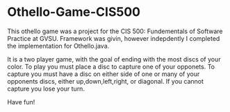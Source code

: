 # Othello-Game-CIS500

This othello game was a project for the CIS 500: Fundementals of Software Practice at GVSU. Framework was givin,
however indepdently I completed the implementation for Othello.java.

It is a two player game, with the goal of ending with the most discs of your color.
To play you must place a disc to capture one of your opponets. To capture you must have a disc on either side of one or many of your opponents discs,
either up,down,left,right, or diagonal. If you cannot capture you lose your turn. 

Have fun!
